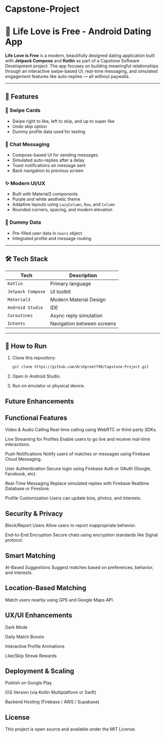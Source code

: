 # Capstone-Project

# 💖 Life Love is Free - Android Dating App

**Life Love is Free** is a modern, beautifully designed dating application built with **Jetpack Compose** and **Kotlin** as part of a Capstone Software Development project. The app focuses on building meaningful relationships through an interactive swipe-based UI, real-time messaging, and simulated engagement features like auto-replies — all without paywalls.

---

## 🌟 Features

### 🔄 Swipe Cards
- Swipe right to like, left to skip, and up to super like
- Undo skip option
- Dummy profile data used for testing

### 💬 Chat Messaging
- Compose-based UI for sending messages
- Simulated auto-replies after a delay
- Toast notifications on message sent
- Back navigation to previous screen

### ✨ Modern UI/UX
- Built with Material3 components
- Purple and white aesthetic theme
- Adaptive layouts using `LazyColumn`, `Row`, and `Column`
- Rounded corners, spacing, and modern elevation

### 🧪 Dummy Data
- Pre-filled user data in `Users` object
- Integrated profile and message routing

---

## 🛠 Tech Stack

| Tech | Description |
|------|-------------|
| `Kotlin` | Primary language |
| `Jetpack Compose` | UI toolkit |
| `Material3` | Modern Material Design |
| `Android Studio` | IDE |
| `Coroutines` | Async reply simulation |
| `Intents` | Navigation between screens |

---


## 🚀 How to Run

1. Clone this repository:
    ```bash
    git clone https://github.com/Arshpreet790/Capstone-Project.git
    ```

2. Open in Android Studio.

3. Run on emulator or physical device.

   
## Future Enhancements
## Functional Features
 Video & Audio Calling
Real-time calling using WebRTC or third-party SDKs.

 Live Streaming for Profiles
Enable users to go live and receive real-time interactions.

 Push Notifications
Notify users of matches or messages using Firebase Cloud Messaging.

 User Authentication
Secure login using Firebase Auth or OAuth (Google, Facebook, etc).

 Real-Time Messaging
Replace simulated replies with Firebase Realtime Database or Firestore.

 Profile Customization
Users can update bios, photos, and interests.

## Security & Privacy
 Block/Report Users
Allow users to report inappropriate behavior.

 End-to-End Encryption
Secure chats using encryption standards like Signal protocol.

## Smart Matching
 AI-Based Suggestions
Suggest matches based on preferences, behavior, and interests.

## Location-Based Matching
Match users nearby using GPS and Google Maps API.

## UX/UI Enhancements
 Dark Mode

 Daily Match Boosts

 Interactive Profile Animations

 Like/Skip Streak Rewards

## Deployment & Scaling
 Publish on Google Play

 iOS Version (via Kotlin Multiplatform or Swift)

 Backend Hosting (Firebase / AWS / Supabase)


## License
This project is open source and available under the MIT License.
